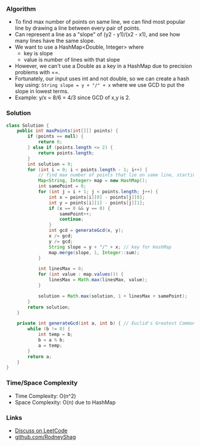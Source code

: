 ### Algorithm

- To find max number of points on same line, we can find most popular line by drawing a line between every pair of points.
- Can represent a line as a "slope" of (y2 - y1)/(x2 - x1), and see how many lines have the same slope.
- We want to use a HashMap<Double, Integer> where
    - key is slope
    - value is number of lines with that slope
- However, we can't use a Double as a key in a HashMap due to precision problems with ==.
- Fortunately, our input uses int and not double, so we can create a hash key using: `String slope = y + "/" + x` where we use GCD to put the slope in lowest terms.
- Example: y/x = 8/6 = 4/3 since GCD of x,y is 2.

### Solution

```java
class Solution {
    public int maxPoints(int[][] points) {
        if (points == null) {
            return 0;
        } else if (points.length <= 2) {
            return points.length;
        }
        int solution = 0;
        for (int i = 0; i < points.length - 1; i++) {
            // find max number of points that lie on same line, starting at points[i]
            Map<String, Integer> map = new HashMap();
            int samePoint = 0;
            for (int j = i + 1; j < points.length; j++) {
                int x = points[i][0] - points[j][0];
                int y = points[i][1] - points[j][1];
                if (x == 0 && y == 0) {
                    samePoint++;
                    continue;
                }
                int gcd = generateGcd(x, y);
                x /= gcd;
                y /= gcd;
                String slope = y + "/" + x; // key for HashMap
                map.merge(slope, 1, Integer::sum);
            }

            int linesMax = 0;
            for (int value : map.values()) {
                linesMax = Math.max(linesMax, value);
            }

            solution = Math.max(solution, 1 + linesMax + samePoint);
        }
        return solution;
    }

    private int generateGcd(int a, int b) { // Euclid's Greatest Common Divisor (GCD) Algorithm
        while (b != 0) {
            int temp = b;
            b = a % b;
            a = temp;
        }
        return a;
    }
}
```

### Time/Space Complexity

-  Time Complexity: O(n^2)
- Space Complexity: O(n) due to HashMap

### Links

- [Discuss on LeetCode](https://leetcode.com/problems/max-points-on-a-line/discuss/355703)
- [github.com/RodneyShag](https://github.com/RodneyShag)
